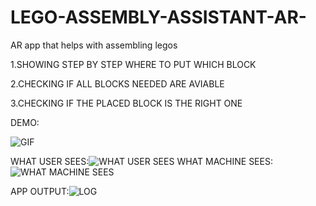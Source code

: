 # LEGO-ASSEMBLY-ASSISTANT-AR-
AR app that helps with assembling legos

1.SHOWING STEP BY STEP WHERE TO PUT WHICH BLOCK

2.CHECKING IF ALL BLOCKS NEEDED ARE AVIABLE

3.CHECKING IF THE PLACED BLOCK IS THE RIGHT ONE

DEMO:



![GIF](https://github.com/QwakDev/LEGO-ASSEMBLY-ASSISTANT-AR-/assets/130720687/e126d403-6553-446e-a4db-ce96629a7bbe)


WHAT USER SEES:![WHAT USER SEES](https://github.com/QwakDev/LEGO-ASSEMBLY-ASSISTANT-AR-/assets/130720687/9559b76e-b8b6-4248-9338-75a47feea4bf)
WHAT MACHINE SEES:![WHAT MACHINE SEES](https://github.com/QwakDev/LEGO-ASSEMBLY-ASSISTANT-AR-/assets/130720687/6d729d28-b599-45f5-8131-c6237a5726af)


APP OUTPUT:![LOG](https://github.com/QwakDev/LEGO-ASSEMBLY-ASSISTANT-AR-/assets/130720687/705edd7f-b19d-4765-b89a-d1d386d133e7)

